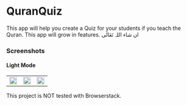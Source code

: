 # QuranQuiz

This app will help you create a Quiz for your students if you teach the Quran. This app will grow in features. ان شاء اللہ تَعَالٰی  

### Screenshots

#### Light Mode

<table>
  <tr>
    <td><img src="screenshots/lightmode/lightmode-1.png" width=100% height=100%></td>
    <td><img src="screenshots/lightmode/lightmode-2.png" width=100% height=100%></td>
    <td><img src="screenshots/lightmode/lightmode-3.png" width=100% height=100%></td>
  </tr>
</table>

This project is NOT tested with Browserstack.

